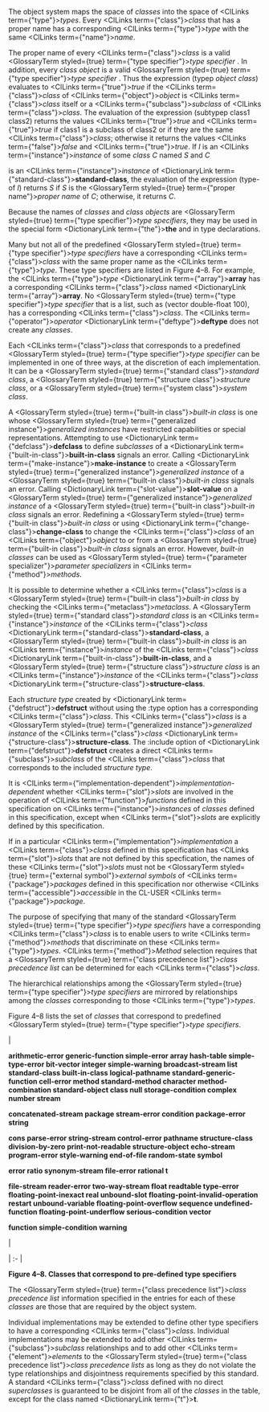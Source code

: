  



The object system maps the space of *classes* into the space of <ClLinks  term={"type"}><i>types</i></ClLinks>. Every <ClLinks  term={"class"}><i>class</i></ClLinks> that has a proper name has a corresponding <ClLinks  term={"type"}><i>type</i></ClLinks> with the same <ClLinks  term={"name"}><i>name</i></ClLinks>. 



The proper name of every <ClLinks  term={"class"}><i>class</i></ClLinks> is a valid <GlossaryTerm styled={true} term={"type specifier"}><i>type specifier</i></GlossaryTerm> . In addition, every *class object* is a valid <GlossaryTerm styled={true} term={"type specifier"}><i>type specifier</i></GlossaryTerm> . Thus the expression (typep *object class*) evaluates to <ClLinks  term={"true"}><i>true</i></ClLinks> if the <ClLinks  term={"class"}><i>class</i></ClLinks> of <ClLinks  term={"object"}><i>object</i></ClLinks> is <ClLinks  term={"class"}><i>class</i></ClLinks> itself or a <ClLinks  term={"subclass"}><i>subclass</i></ClLinks> of <ClLinks  term={"class"}><i>class</i></ClLinks>. The evaluation of the expression (subtypep class1 class2) returns the values <ClLinks  term={"true"}><i>true</i></ClLinks> and <ClLinks  term={"true"}><i>true</i></ClLinks> if class1 is a subclass of class2 or if they are the same <ClLinks  term={"class"}><i>class</i></ClLinks>; otherwise it returns the values <ClLinks  term={"false"}><i>false</i></ClLinks> and <ClLinks  term={"true"}><i>true</i></ClLinks>. If *I* is an <ClLinks  term={"instance"}><i>instance</i></ClLinks> of some *class C* named *S* and *C*  







is an <ClLinks  term={"instance"}><i>instance</i></ClLinks> of <DictionaryLink  term={"standard-class"}><b>standard-class</b></DictionaryLink>, the evaluation of the expression (type-of *I*) returns *S* if *S* is the <GlossaryTerm styled={true} term={"proper name"}><i>proper name</i></GlossaryTerm> of *C*; otherwise, it returns *C*. 



Because the names of *classes* and *class objects* are <GlossaryTerm styled={true} term={"type specifier"}><i>type specifiers</i></GlossaryTerm>, they may be used in the special form <DictionaryLink  term={"the"}><b>the</b></DictionaryLink> and in type declarations. 



Many but not all of the predefined <GlossaryTerm styled={true} term={"type specifier"}><i>type specifiers</i></GlossaryTerm> have a corresponding <ClLinks  term={"class"}><i>class</i></ClLinks> with the same proper name as the <ClLinks  term={"type"}><i>type</i></ClLinks>. These type specifiers are listed in Figure 4–8. For example, the <ClLinks  term={"type"}><i>type</i></ClLinks> <DictionaryLink  term={"array"}><b>array</b></DictionaryLink> has a corresponding <ClLinks  term={"class"}><i>class</i></ClLinks> named <DictionaryLink  term={"array"}><b>array</b></DictionaryLink>. No <GlossaryTerm styled={true} term={"type specifier"}><i>type specifier</i></GlossaryTerm> that is a list, such as (vector double-float 100), has a corresponding <ClLinks  term={"class"}><i>class</i></ClLinks>. The <ClLinks  term={"operator"}><i>operator</i></ClLinks> <DictionaryLink  term={"deftype"}><b>deftype</b></DictionaryLink> does not create any *classes*. 



Each <ClLinks  term={"class"}><i>class</i></ClLinks> that corresponds to a predefined <GlossaryTerm styled={true} term={"type specifier"}><i>type specifier</i></GlossaryTerm> can be implemented in one of three ways, at the discretion of each implementation. It can be a <GlossaryTerm styled={true} term={"standard class"}><i>standard class</i></GlossaryTerm>, a <GlossaryTerm styled={true} term={"structure class"}><i>structure class</i></GlossaryTerm>, or a <GlossaryTerm styled={true} term={"system class"}><i>system class</i></GlossaryTerm>. 



A <GlossaryTerm styled={true} term={"built-in class"}><i>built-in class</i></GlossaryTerm> is one whose <GlossaryTerm styled={true} term={"generalized instance"}><i>generalized instances</i></GlossaryTerm> have restricted capabilities or special representations. Attempting to use <DictionaryLink  term={"defclass"}><b>defclass</b></DictionaryLink> to define *subclasses* of a <DictionaryLink  term={"built-in-class"}><b>built-in-class</b></DictionaryLink> signals an error. Calling <DictionaryLink  term={"make-instance"}><b>make-instance</b></DictionaryLink> to create a <GlossaryTerm styled={true} term={"generalized instance"}><i>generalized instance</i></GlossaryTerm> of a <GlossaryTerm styled={true} term={"built-in class"}><i>built-in class</i></GlossaryTerm> signals an error. Calling <DictionaryLink  term={"slot-value"}><b>slot-value</b></DictionaryLink> on a <GlossaryTerm styled={true} term={"generalized instance"}><i>generalized instance</i></GlossaryTerm> of a <GlossaryTerm styled={true} term={"built-in class"}><i>built-in class</i></GlossaryTerm> signals an error. Redefining a <GlossaryTerm styled={true} term={"built-in class"}><i>built-in class</i></GlossaryTerm> or using <DictionaryLink  term={"change-class"}><b>change-class</b></DictionaryLink> to change the <ClLinks  term={"class"}><i>class</i></ClLinks> of an <ClLinks  term={"object"}><i>object</i></ClLinks> to or from a <GlossaryTerm styled={true} term={"built-in class"}><i>built-in class</i></GlossaryTerm> signals an error. However, *built-in classes* can be used as <GlossaryTerm styled={true} term={"parameter specializer"}><i>parameter specializers</i></GlossaryTerm> in <ClLinks  term={"method"}><i>methods</i></ClLinks>. 



It is possible to determine whether a <ClLinks  term={"class"}><i>class</i></ClLinks> is a <GlossaryTerm styled={true} term={"built-in class"}><i>built-in class</i></GlossaryTerm> by checking the <ClLinks  term={"metaclass"}><i>metaclass</i></ClLinks>. A <GlossaryTerm styled={true} term={"standard class"}><i>standard class</i></GlossaryTerm> is an <ClLinks  term={"instance"}><i>instance</i></ClLinks> of the <ClLinks  term={"class"}><i>class</i></ClLinks> <DictionaryLink  term={"standard-class"}><b>standard-class</b></DictionaryLink>, a <GlossaryTerm styled={true} term={"built-in class"}><i>built-in class</i></GlossaryTerm> is an <ClLinks  term={"instance"}><i>instance</i></ClLinks> of the <ClLinks  term={"class"}><i>class</i></ClLinks> <DictionaryLink  term={"built-in-class"}><b>built-in-class</b></DictionaryLink>, and a <GlossaryTerm styled={true} term={"structure class"}><i>structure class</i></GlossaryTerm> is an <ClLinks  term={"instance"}><i>instance</i></ClLinks> of the <ClLinks  term={"class"}><i>class</i></ClLinks> <DictionaryLink  term={"structure-class"}><b>structure-class</b></DictionaryLink>. 



Each *structure type* created by <DictionaryLink  term={"defstruct"}><b>defstruct</b></DictionaryLink> without using the :type option has a corresponding <ClLinks  term={"class"}><i>class</i></ClLinks>. This <ClLinks  term={"class"}><i>class</i></ClLinks> is a <GlossaryTerm styled={true} term={"generalized instance"}><i>generalized instance</i></GlossaryTerm> of the <ClLinks  term={"class"}><i>class</i></ClLinks> <DictionaryLink  term={"structure-class"}><b>structure-class</b></DictionaryLink>. The :include option of <DictionaryLink  term={"defstruct"}><b>defstruct</b></DictionaryLink> creates a direct <ClLinks  term={"subclass"}><i>subclass</i></ClLinks> of the <ClLinks  term={"class"}><i>class</i></ClLinks> that corresponds to the included *structure type*. 



It is <ClLinks  term={"implementation-dependent"}><i>implementation-dependent</i></ClLinks> whether <ClLinks  term={"slot"}><i>slots</i></ClLinks> are involved in the operation of <ClLinks  term={"function"}><i>functions</i></ClLinks> defined in this specification on <ClLinks  term={"instance"}><i>instances</i></ClLinks> of *classes* defined in this specification, except when <ClLinks  term={"slot"}><i>slots</i></ClLinks> are explicitly defined by this specification. 



If in a particular <ClLinks  term={"implementation"}><i>implementation</i></ClLinks> a <ClLinks  term={"class"}><i>class</i></ClLinks> defined in this specification has <ClLinks  term={"slot"}><i>slots</i></ClLinks> that are not defined by this specfication, the names of these <ClLinks  term={"slot"}><i>slots</i></ClLinks> must not be <GlossaryTerm styled={true} term={"external symbol"}><i>external symbols</i></GlossaryTerm> of <ClLinks  term={"package"}><i>packages</i></ClLinks> defined in this specification nor otherwise <ClLinks  term={"accessible"}><i>accessible</i></ClLinks> in the CL-USER <ClLinks  term={"package"}><i>package</i></ClLinks>. 



The purpose of specifying that many of the standard <GlossaryTerm styled={true} term={"type specifier"}><i>type specifiers</i></GlossaryTerm> have a corresponding <ClLinks  term={"class"}><i>class</i></ClLinks> is to enable users to write <ClLinks  term={"method"}><i>methods</i></ClLinks> that discriminate on these <ClLinks  term={"type"}><i>types</i></ClLinks>. <ClLinks  term={"method"}><i>Method</i></ClLinks> selection requires that a <GlossaryTerm styled={true} term={"class precedence list"}><i>class precedence list</i></GlossaryTerm> can be determined for each <ClLinks  term={"class"}><i>class</i></ClLinks>. 



The hierarchical relationships among the <GlossaryTerm styled={true} term={"type specifier"}><i>type specifiers</i></GlossaryTerm> are mirrored by relationships among the *classes* corresponding to those <ClLinks  term={"type"}><i>types</i></ClLinks>. 



Figure 4–8 lists the set of *classes* that correspond to predefined <GlossaryTerm styled={true} term={"type specifier"}><i>type specifiers</i></GlossaryTerm>.  







|<p>**arithmetic-error generic-function simple-error array hash-table simple-type-error bit-vector integer simple-warning broadcast-stream list standard-class built-in-class logical-pathname standard-generic-function cell-error method standard-method character method-combination standard-object class null storage-condition complex number stream** </p><p>**concatenated-stream package stream-error condition package-error string** </p><p>**cons parse-error string-stream control-error pathname structure-class division-by-zero print-not-readable structure-object echo-stream program-error style-warning end-of-file random-state symbol** </p><p>**error ratio synonym-stream file-error rational t** </p><p>**file-stream reader-error two-way-stream float readtable type-error floating-point-inexact real unbound-slot floating-point-invalid-operation restart unbound-variable floating-point-overflow sequence undefined-function floating-point-underflow serious-condition vector** </p><p>**function simple-condition warning**</p>|

| :- |





**Figure 4–8. Classes that correspond to pre-defined type specifiers** 



The <GlossaryTerm styled={true} term={"class precedence list"}><i>class precedence list</i></GlossaryTerm> information specified in the entries for each of these *classes* are those that are required by the object system. 



Individual implementations may be extended to define other type specifiers to have a corresponding <ClLinks  term={"class"}><i>class</i></ClLinks>. Individual implementations may be extended to add other <ClLinks  term={"subclass"}><i>subclass</i></ClLinks> relationships and to add other <ClLinks  term={"element"}><i>elements</i></ClLinks> to the <GlossaryTerm styled={true} term={"class precedence list"}><i>class precedence lists</i></GlossaryTerm> as long as they do not violate the type relationships and disjointness requirements specified by this standard. A standard <ClLinks  term={"class"}><i>class</i></ClLinks> defined with no direct *superclasses* is guaranteed to be disjoint from all of the *classes* in the table, except for the class named <DictionaryLink  term={"t"}><b>t</b></DictionaryLink>.  







